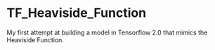 # TF_Heaviside_Function
My first attempt at building a model in Tensorflow 2.0 that mimics the Heaviside Function.
